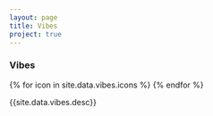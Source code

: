 ```yaml
---
layout: page
title: Vibes
project: true
---
```

<div class="header">
    <h3>Vibes</h3>
    <div class="icons">
        {% for icon in site.data.vibes.icons %}
            <i class="{{icon}}"></i>
        {% endfor %}
    </div>
</div>
<div class="content">
    <p>{{site.data.vibes.desc}}</p>
</div>
